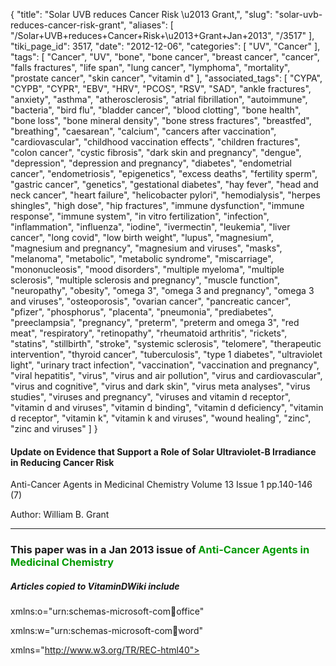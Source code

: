 {
    "title": "Solar UVB reduces Cancer Risk \u2013 Grant,",
    "slug": "solar-uvb-reduces-cancer-risk-grant",
    "aliases": [
        "/Solar+UVB+reduces+Cancer+Risk+\u2013+Grant+Jan+2013",
        "/3517"
    ],
    "tiki_page_id": 3517,
    "date": "2012-12-06",
    "categories": [
        "UV",
        "Cancer"
    ],
    "tags": [
        "Cancer",
        "UV",
        "bone",
        "bone cancer",
        "breast cancer",
        "cancer",
        "falls fractures",
        "life span",
        "lung cancer",
        "lymphoma",
        "mortality",
        "prostate cancer",
        "skin cancer",
        "vitamin d"
    ],
    "associated_tags": [
        "CYPA",
        "CYPB",
        "CYPR",
        "EBV",
        "HRV",
        "PCOS",
        "RSV",
        "SAD",
        "ankle fractures",
        "anxiety",
        "asthma",
        "atherosclerosis",
        "atrial fibrillation",
        "autoimmune",
        "bacteria",
        "bird flu",
        "bladder cancer",
        "blood clotting",
        "bone health",
        "bone loss",
        "bone mineral density",
        "bone stress fractures",
        "breastfed",
        "breathing",
        "caesarean",
        "calcium",
        "cancers after vaccination",
        "cardiovascular",
        "childhood vaccination effects",
        "children fractures",
        "colon cancer",
        "cystic fibrosis",
        "dark skin and pregnancy",
        "dengue",
        "depression",
        "depression and pregnancy",
        "diabetes",
        "endometrial cancer",
        "endometriosis",
        "epigenetics",
        "excess deaths",
        "fertility sperm",
        "gastric cancer",
        "genetics",
        "gestational diabetes",
        "hay fever",
        "head and neck cancer",
        "heart failure",
        "helicobacter pylori",
        "hemodialysis",
        "herpes shingles",
        "high dose",
        "hip fractures",
        "immune dysfunction",
        "immune response",
        "immune system",
        "in vitro fertilization",
        "infection",
        "inflammation",
        "influenza",
        "iodine",
        "ivermectin",
        "leukemia",
        "liver cancer",
        "long covid",
        "low birth weight",
        "lupus",
        "magnesium",
        "magnesium and pregnancy",
        "magnesium and viruses",
        "masks",
        "melanoma",
        "metabolic",
        "metabolic syndrome",
        "miscarriage",
        "mononucleosis",
        "mood disorders",
        "multiple myeloma",
        "multiple sclerosis",
        "multiple sclerosis and pregnancy",
        "muscle function",
        "neuropathy",
        "obesity",
        "omega 3",
        "omega 3 and pregnancy",
        "omega 3 and viruses",
        "osteoporosis",
        "ovarian cancer",
        "pancreatic cancer",
        "pfizer",
        "phosphorus",
        "placenta",
        "pneumonia",
        "prediabetes",
        "preeclampsia",
        "pregnancy",
        "preterm",
        "preterm and omega 3",
        "red meat",
        "respiratory",
        "retinopathy",
        "rheumatoid arthritis",
        "rickets",
        "statins",
        "stillbirth",
        "stroke",
        "systemic sclerosis",
        "telomere",
        "therapeutic intervention",
        "thyroid cancer",
        "tuberculosis",
        "type 1 diabetes",
        "ultraviolet light",
        "urinary tract infection",
        "vaccination",
        "vaccination and pregnancy",
        "viral hepatitis",
        "virus",
        "virus and air pollution",
        "virus and cardiovascular",
        "virus and cognitive",
        "virus and dark skin",
        "virus meta analyses",
        "virus studies",
        "viruses and pregnancy",
        "viruses and vitamin d receptor",
        "vitamin d and viruses",
        "vitamin d binding",
        "vitamin d deficiency",
        "vitamin d receptor",
        "vitamin k",
        "vitamin k and viruses",
        "wound healing",
        "zinc",
        "zinc and viruses"
    ]
}


#### Update on Evidence that Support a Role of Solar Ultraviolet-B Irradiance in Reducing Cancer Risk

Anti-Cancer Agents in Medicinal Chemistry Volume 13 Issue 1 pp.140-146 (7) 

Author: William B. Grant 

---

### This paper was in a Jan 2013 issue of <span style="color:#090;">Anti-Cancer Agents in Medicinal Chemistry</span>

##### Articles copied to VitaminDWiki include

<html xmlns:v="urn:schemas-microsoft-com:vml"

xmlns:o="urn:schemas-microsoft-com:office:office"

xmlns:w="urn:schemas-microsoft-com:office:word"

xmlns="http://www.w3.org/TR/REC-html40">

<head>

<meta http-equiv=Content-Type content="text/html; charset=windows-1252">

<meta name=ProgId content=Word.Document>

<meta name=Generator content="Microsoft Word 10">

<meta name=Originator content="Microsoft Word 10">

<link rel=File-List href="Jan%202013%20Special%20Issue_files/filelist.xml">

<title>•  Solar UVB reduces Cancer Risk – Grant, Jan 2013</title>

<!--[if gte mso 9]><xml>

</xml><![endif]--><!--[if gte mso 9]><xml>

</xml><![endif]-->

<!--[if gte mso 10]>

<![endif]--><!--[if gte mso 9]><xml>

<o:shapedefaults v:ext="edit" spidmax="2050"/>

</xml><![endif]--><!--[if gte mso 9]><xml>

<o:shapelayout v:ext="edit">

<o:idmap v:ext="edit" data="1"/>

</o:shapelayout></xml><![endif]-->

</head>

<body lang=EN-US link=blue vlink=purple style='tab-interval:.5in'>

<div class=Section1>

<p class=MsoNormal><span class=GramE><span style='font-family:Symbol;

mso-ascii-font-family:"Times New Roman"'>·</span><span

style='mso-spacerun:yes'>  </span></span><a

href="https://www.VitaminDWiki.com/tiki-index.php?page=Solar%20UVB%20reduces%20Cancer%20Risk%20%E2%80%93%20Grant%2C%20Jan%202013"

title=view><span style='color:#C74B23'>Solar UVB reduces Cancer Risk – Grant,

Jan 2013</span></a></p>

<p class=MsoNormal><span class=GramE><span style='font-family:Symbol;

mso-ascii-font-family:"Times New Roman"'>·</span><span

style='mso-spacerun:yes'>  </span></span><a

href="https://www.VitaminDWiki.com/tiki-index.php?page=The%20Anti-cancer%20Actions%20of%20Vitamin%20D%20%E2%80%93%20Jan%202013"

title=view><span style='color:#C74B23'>The Anti-cancer Actions of Vitamin D –

Jan 2013</span></a></p>

<p class=MsoNormal><span class=GramE><span style='font-family:Symbol;

mso-ascii-font-family:"Times New Roman"'>·</span><span

style='mso-spacerun:yes'>  </span></span><a

href="https://www.VitaminDWiki.com/tiki-index.php?page=Vitamin%20D%20Supplementation%20and%20Cancer%20-%20Review%20of%20RCT%20Jan%202013"

title=view><span style='color:#C74B23'>Vitamin D Supplementation and Cancer -

Review of RCT Jan 2013</span></a></p>

<p class=MsoNormal><span class=GramE><span style='font-family:Symbol;

mso-ascii-font-family:"Times New Roman"'>·</span><span

style='mso-spacerun:yes'>  </span></span><a

href="https://www.VitaminDWiki.com/tiki-index.php?page=Vitamin%20D%20and%20Cancer%20Mortality%20%E2%80%93%20review%20Jan%202013"

title=view><span style='color:#C74B23'>Vitamin D and Cancer Mortality – review

Jan 2013</span></a></p>

<p class=MsoNormal><span class=GramE><span style='font-family:Symbol;

mso-ascii-font-family:"Times New Roman"'>·</span><span

style='mso-spacerun:yes'>  </span></span><a

href="https://www.VitaminDWiki.com/tiki-index.php?page=Vitamin%20D%20and%20Breast%20Cancer%20Incidence%20and%20Outcome%20%20%E2%80%93%20Jan%202013"

title=view><span style='color:#C74B23'>Vitamin D and Breast Cancer Incidence and

Outcome – Jan 2013</span></a></p>

<p class=MsoNormal><span class=GramE><span style='font-family:Symbol;

mso-ascii-font-family:"Times New Roman"'>·</span><span

style='mso-spacerun:yes'>  </span></span><a

href="https://www.VitaminDWiki.com/tiki-index.php?page=Sunlight%20Vitamin%20D%20and%20Skin%20Cancer%20%E2%80%93%20Jan%202013"

title=view><span style='color:#C74B23'>Sunlight Vitamin D and Skin Cancer – Jan

2013</span></a></p>

<p class=MsoNormal><span class=GramE><span style='font-family:Symbol;

mso-ascii-font-family:"Times New Roman"'>·</span><span

style='mso-spacerun:yes'>  </span></span><a

href="https://www.VitaminDWiki.com/tiki-index.php?page=Vitamin%20D%2C%20Sunlight%20and%20Cancer%20Connection%20%E2%80%93%20Holick%20Jan%202013"

title=view><span style='color:#C74B23'>Vitamin D, Sunlight and Cancer

Connection – <span class=SpellE>Holick</span> Jan 2013</span></a></p>

<p class=MsoNormal><span class=GramE><span style='font-family:Symbol;

mso-ascii-font-family:"Times New Roman"'>·</span><span

style='mso-spacerun:yes'>  </span></span><a

href="https://www.VitaminDWiki.com/tiki-index.php?page=Vitamin%20D%20and%20Risk%20of%20Rarer%20Cancers%20%E2%80%93%20Jan%202013"

title=view><span style='color:#C74B23'>Vitamin D and Risk of Rarer Cancers –

Jan 2013</span></a></p>

<p class=MsoNormal><span class=GramE><span style='font-family:Symbol;

mso-ascii-font-family:"Times New Roman"'>·</span><span

style='mso-spacerun:yes'>  </span></span><a

href="https://www.VitaminDWiki.com/tiki-index.php?page=Relevance%20of%20Vitamin%20D%20in%20Bone%20and%20Muscle%20Health%20of%20Cancer%20Patients%20-%20Jan%202013"

title=view><span style='color:#C74B23'>Relevance of Vitamin D in Bone and

Muscle Health of Cancer Patients - Jan 2013</span></a></p>

<p class=MsoNormal><span class=GramE><span style='font-family:Symbol;

mso-ascii-font-family:"Times New Roman"'>·</span><span

style='mso-spacerun:yes'>  </span></span><a

href="https://www.VitaminDWiki.com/tiki-index.php?page=Vitamin%20D%2C%20Sunlight%2C%20and%20the%20Epidemiology%20of%20Prostate%20Cancer%20%E2%80%93%20Jan%202013"

title=view><span style='color:#C74B23'>Vitamin D, Sunlight, and the

Epidemiology of Prostate Cancer – Jan 2013</span></a></p>

<p class=MsoNormal><span class=GramE><span style='font-family:Symbol;

mso-ascii-font-family:"Times New Roman"'>·</span><span

style='mso-spacerun:yes'>  </span></span><a

href="https://www.VitaminDWiki.com/tiki-index.php?page=Vitamin%20D%20in%202012%20%E2%80%93%20Jan%202013"

title=view><span style='color:#C74B23'>Vitamin D in 2012 – Jan 2013</span></a></p>

<p class=MsoNormal><span class=GramE><span style='font-family:Symbol;

mso-ascii-font-family:"Times New Roman"'>·</span><span

style='mso-spacerun:yes'>  </span></span><a

href="https://www.VitaminDWiki.com/tiki-index.php?page=Epidemiology%20of%20Vitamin%20D%20and%20Colorectal%20Cancer%20%E2%80%93%20Jan%202013"

title=view><span style='color:#C74B23'>Epidemiology of Vitamin D and Colorectal

Cancer – Jan 2013</span></a></p>

<p class=MsoNormal><span class=GramE><span style='font-family:Symbol;

mso-ascii-font-family:"Times New Roman"'>·</span><span

style='mso-spacerun:yes'>  </span></span><a

href="https://www.VitaminDWiki.com/tiki-index.php?page=Safety%20Issues%20of%20Vitamin%20D%20Supplementation%20%E2%80%93%20Jan%202013"

title=view><span style='color:#C74B23'>Safety Issues of Vitamin D

Supplementation – Jan 2013</span></a></p>

</div>

</body>

</html>

### [Vitamin D and Cancer – Special issue Jan 2013](/posts/vitamin-d-and-cancer-special-issue) Editorial

---

The ultraviolet-B (UVB)–vitamin D–cancer hypothesis was proposed in 1980 yet has not been fully accepted. Ecological studies based on geographical variations of cancer rates with respect to solar UVB doses have supported the hypothesis for about 20 cancers. This paper reviews the evidence from studies of personal or group UVB irradiance. Studies have associated personal UVB irradiance with reduced risk for breast, colon, endometrial, prostate, and renal cancer, as well as non-Hodgkin's lymphoma (NHL). However, some studies have also found increased risk of NHL from UV irradiance, probably due to immunosuppression by UVA near 370 nm. Several related approaches have also been used to study the hypothesis. Studies in Norway and the UK found that diagnosis in summer or fall is associated with increased survival rates for breast, colon, lung, and prostate cancer, as well as Hodgkin's lymphoma. Diagnosis of nonmelanoma skin cancer is associated with reduced risk of several cancers in sunny countries, but not often in highlatitude countries. Living at higher surface elevation is associated with reduced risk of some cancers. In a recent analyzed study of cancer rates for 54 occupations in Nordic countries, a UVB index based on standardized incidence ratios of lip cancer less those for lung cancer was inversely correlated with 15 types of cancer for males, but only four types for females. This ecological study provides additional evidence that UVB doses at high latitudes are adequate to reduce the risk of cancer, but requires considerable time outside to produce sufficient vitamin D. Because only vitamin D production has been proposed to explain the UVB–cancer link, studies reviewed in this paper should be considered strong evidence for the hypothesis.

Affiliation: Sunlight, Nutrition, and Health Research Center, P.O. Box 641603, San Francisco, CA 94164-1603, USA.